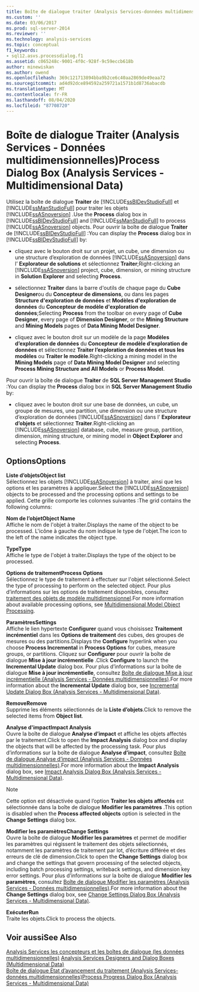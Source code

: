 ```yaml
---
title: Boîte de dialogue traiter (Analysis Services-données multidimensionnelles) | Microsoft Docs
ms.custom: ''
ms.date: 03/06/2017
ms.prod: sql-server-2014
ms.reviewer: ''
ms.technology: analysis-services
ms.topic: conceptual
f1_keywords:
- sql12.asvs.processdialog.f1
ms.assetid: c065248c-9001-4f0c-928f-9c59eccb618b
author: minewiskan
ms.author: owend
ms.openlocfilehash: 369c121713894bba9b2ce6c40aa2869de49eaa72
ms.sourcegitcommit: ad4d92dce894592a259721a1571b1d8736abacdb
ms.translationtype: MT
ms.contentlocale: fr-FR
ms.lasthandoff: 08/04/2020
ms.locfileid: "87708720"
---
```

# <a name="process-dialog-box-analysis-services---multidimensional-data"></a><span data-ttu-id="56140-102">Boîte de dialogue Traiter (Analysis Services - Données multidimensionnelles)</span><span class="sxs-lookup"><span data-stu-id="56140-102">Process Dialog Box (Analysis Services - Multidimensional Data)</span></span>
  <span data-ttu-id="56140-103">Utilisez la boîte de dialogue **Traiter** de [!INCLUDE[ssBIDevStudioFull](../includes/ssbidevstudiofull-md.md)] et [!INCLUDE[ssManStudioFull](../includes/ssmanstudiofull-md.md)] pour traiter les objets [!INCLUDE[ssASnoversion](../includes/ssasnoversion-md.md)] .</span><span class="sxs-lookup"><span data-stu-id="56140-103">Use the **Process** dialog box in [!INCLUDE[ssBIDevStudioFull](../includes/ssbidevstudiofull-md.md)] and [!INCLUDE[ssManStudioFull](../includes/ssmanstudiofull-md.md)] to process [!INCLUDE[ssASnoversion](../includes/ssasnoversion-md.md)] objects.</span></span> <span data-ttu-id="56140-104">Pour ouvrir la boîte de dialogue **Traiter** de [!INCLUDE[ssBIDevStudioFull](../includes/ssbidevstudiofull-md.md)] :</span><span class="sxs-lookup"><span data-stu-id="56140-104">You can display the **Process** dialog box in [!INCLUDE[ssBIDevStudioFull](../includes/ssbidevstudiofull-md.md)] by:</span></span>  
  
-   <span data-ttu-id="56140-105">cliquez avec le bouton droit sur un projet, un cube, une dimension ou une structure d’exploration de données [!INCLUDE[ssASnoversion](../includes/ssasnoversion-md.md)] dans l’ **Explorateur de solutions** et sélectionnez **Traiter**;</span><span class="sxs-lookup"><span data-stu-id="56140-105">Right-clicking an [!INCLUDE[ssASnoversion](../includes/ssasnoversion-md.md)] project, cube, dimension, or mining structure in **Solution Explorer** and selecting **Process**.</span></span>  
  
-   <span data-ttu-id="56140-106">sélectionnez **Traiter** dans la barre d'outils de chaque page du **Cube Designer**ou du **Concepteur de dimensions**, ou dans les pages **Structure d'exploration de données** et **Modèles d'exploration de données** du **Concepteur de modèle d'exploration de données**;</span><span class="sxs-lookup"><span data-stu-id="56140-106">Selecting **Process** from the toolbar on every page of **Cube Designer**, every page of **Dimension Designer**, or the **Mining Structure** and **Mining Models** pages of **Data Mining Model Designer**.</span></span>  
  
-   <span data-ttu-id="56140-107">cliquez avec le bouton droit sur un modèle de la page **Modèles d’exploration de données** du **Concepteur de modèle d’exploration de données** et sélectionnez **Traiter l’exploration de données et tous les modèles** ou **Traiter le modèle**.</span><span class="sxs-lookup"><span data-stu-id="56140-107">Right-clicking a mining model in the **Mining Models** page of **Data Mining Model Designer** and selecting **Process Mining Structure and All Models** or **Process Model**.</span></span>  
  
 <span data-ttu-id="56140-108">Pour ouvrir la boîte de dialogue **Traiter** de **SQL Server Management Studio** :</span><span class="sxs-lookup"><span data-stu-id="56140-108">You can display the **Process** dialog box in **SQL Server Management Studio** by:</span></span>  
  
-   <span data-ttu-id="56140-109">cliquez avec le bouton droit sur une base de données, un cube, un groupe de mesures, une partition, une dimension ou une structure d’exploration de données [!INCLUDE[ssASnoversion](../includes/ssasnoversion-md.md)] dans l’ **Explorateur d’objets** et sélectionnez **Traiter**.</span><span class="sxs-lookup"><span data-stu-id="56140-109">Right-clicking an [!INCLUDE[ssASnoversion](../includes/ssasnoversion-md.md)] database, cube, measure group, partition, dimension, mining structure, or mining model in **Object Explorer** and selecting **Process**.</span></span>  
  
## <a name="options"></a><span data-ttu-id="56140-110">Options</span><span class="sxs-lookup"><span data-stu-id="56140-110">Options</span></span>  
 <span data-ttu-id="56140-111">**Liste d’objets**</span><span class="sxs-lookup"><span data-stu-id="56140-111">**Object list**</span></span>  
 <span data-ttu-id="56140-112">Sélectionnez les objets [!INCLUDE[ssASnoversion](../includes/ssasnoversion-md.md)] à traiter, ainsi que les options et les paramètres à appliquer.</span><span class="sxs-lookup"><span data-stu-id="56140-112">Select the [!INCLUDE[ssASnoversion](../includes/ssasnoversion-md.md)] objects to be processed and the processing options and settings to be applied.</span></span> <span data-ttu-id="56140-113">Cette grille comporte les colonnes suivantes :</span><span class="sxs-lookup"><span data-stu-id="56140-113">The grid contains the following columns:</span></span>  
  
 <span data-ttu-id="56140-114">**Nom de l’objet**</span><span class="sxs-lookup"><span data-stu-id="56140-114">**Object Name**</span></span>  
 <span data-ttu-id="56140-115">Affiche le nom de l'objet à traiter.</span><span class="sxs-lookup"><span data-stu-id="56140-115">Displays the name of the object to be processed.</span></span> <span data-ttu-id="56140-116">L'icône à gauche du nom indique le type de l'objet.</span><span class="sxs-lookup"><span data-stu-id="56140-116">The icon to the left of the name indicates the object type.</span></span>  
  
 <span data-ttu-id="56140-117">**Type**</span><span class="sxs-lookup"><span data-stu-id="56140-117">**Type**</span></span>  
 <span data-ttu-id="56140-118">Affiche le type de l'objet à traiter.</span><span class="sxs-lookup"><span data-stu-id="56140-118">Displays the type of the object to be processed.</span></span>  
  
 <span data-ttu-id="56140-119">**Options de traitement**</span><span class="sxs-lookup"><span data-stu-id="56140-119">**Process Options**</span></span>  
 <span data-ttu-id="56140-120">Sélectionnez le type de traitement à effectuer sur l'objet sélectionné.</span><span class="sxs-lookup"><span data-stu-id="56140-120">Select the type of processing to perform on the selected object.</span></span> <span data-ttu-id="56140-121">Pour plus d’informations sur les options de traitement disponibles, consultez [traitement des objets de modèle multidimensionnel](multidimensional-models/processing-a-multidimensional-model-analysis-services.md).</span><span class="sxs-lookup"><span data-stu-id="56140-121">For more information about available processing options, see [Multidimensional Model Object Processing](multidimensional-models/processing-a-multidimensional-model-analysis-services.md).</span></span>  
  
 <span data-ttu-id="56140-122">**Paramètres**</span><span class="sxs-lookup"><span data-stu-id="56140-122">**Settings**</span></span>  
 <span data-ttu-id="56140-123">Affiche le lien hypertexte **Configurer** quand vous choisissez **Traitement incrémentiel** dans les **Options de traitement** des cubes, des groupes de mesures ou des partitions.</span><span class="sxs-lookup"><span data-stu-id="56140-123">Displays the **Configure** hyperlink when you choose **Process Incremental** in **Process Options** for cubes, measure groups, or partitions.</span></span> <span data-ttu-id="56140-124">Cliquez sur **Configurer** pour ouvrir la boîte de dialogue **Mise à jour incrémentielle** .</span><span class="sxs-lookup"><span data-stu-id="56140-124">Click **Configure** to launch the **Incremental Update** dialog box.</span></span> <span data-ttu-id="56140-125">Pour plus d’informations sur la boîte de dialogue **Mise à jour incrémentielle**, consultez [Boîte de dialogue Mise à jour incrémentielle &#40;Analysis Services - Données multidimensionnelles&#41;](incremental-update-dialog-box-analysis-services-multidimensional-data.md).</span><span class="sxs-lookup"><span data-stu-id="56140-125">For more information about the **Incremental Update** dialog box, see [Incremental Update Dialog Box &#40;Analysis Services - Multidimensional Data&#41;](incremental-update-dialog-box-analysis-services-multidimensional-data.md).</span></span>  
  
 <span data-ttu-id="56140-126">**Remove**</span><span class="sxs-lookup"><span data-stu-id="56140-126">**Remove**</span></span>  
 <span data-ttu-id="56140-127">Supprime les éléments sélectionnés de la **Liste d’objets**.</span><span class="sxs-lookup"><span data-stu-id="56140-127">Click to remove the selected items from **Object list**.</span></span>  
  
 <span data-ttu-id="56140-128">**Analyse d'impact**</span><span class="sxs-lookup"><span data-stu-id="56140-128">**Impact Analysis**</span></span>  
 <span data-ttu-id="56140-129">Ouvre la boîte de dialogue **Analyse d’impact** et affiche les objets affectés par le traitement.</span><span class="sxs-lookup"><span data-stu-id="56140-129">Click to open the **Impact Analysis** dialog box and display the objects that will be affected by the processing task.</span></span> <span data-ttu-id="56140-130">Pour plus d’informations sur la boîte de dialogue **Analyse d’impact**, consultez [Boîte de dialogue Analyse d’impact &#40;Analysis Services - Données multidimensionnelles&#41;](impact-analysis-dialog-box-analysis-services-multidimensional-data.md).</span><span class="sxs-lookup"><span data-stu-id="56140-130">For more information about the **Impact Analysis** dialog box, see [Impact Analysis Dialog Box &#40;Analysis Services - Multidimensional Data&#41;](impact-analysis-dialog-box-analysis-services-multidimensional-data.md).</span></span>  
  
> [!NOTE]  
>  <span data-ttu-id="56140-131">Cette option est désactivée quand l’option **Traiter les objets affectés** est sélectionnée dans la boîte de dialogue **Modifier les paramètres** .</span><span class="sxs-lookup"><span data-stu-id="56140-131">This option is disabled when the **Process affected objects** option is selected in the **Change Settings** dialog box.</span></span>  
  
 <span data-ttu-id="56140-132">**Modifier les paramètres**</span><span class="sxs-lookup"><span data-stu-id="56140-132">**Change Settings**</span></span>  
 <span data-ttu-id="56140-133">Ouvre la boîte de dialogue **Modifier les paramètres** et permet de modifier les paramètres qui régissent le traitement des objets sélectionnés, notamment les paramètres de traitement par lot, d’écriture différée et des erreurs de clé de dimension.</span><span class="sxs-lookup"><span data-stu-id="56140-133">Click to open the **Change Settings** dialog box and change the settings that govern processing of the selected objects, including batch processing settings, writeback settings, and dimension key error settings.</span></span> <span data-ttu-id="56140-134">Pour plus d’informations sur la boîte de dialogue **Modifier les paramètres**, consultez [Boîte de dialogue Modifier les paramètres &#40;Analysis Services - Données multidimensionnelles&#41;](change-settings-dialog-box-analysis-services-multidimensional-data.md).</span><span class="sxs-lookup"><span data-stu-id="56140-134">For more information about the **Change Settings** dialog box, see [Change Settings Dialog Box &#40;Analysis Services - Multidimensional Data&#41;](change-settings-dialog-box-analysis-services-multidimensional-data.md).</span></span>  
  
 <span data-ttu-id="56140-135">**Exécuter**</span><span class="sxs-lookup"><span data-stu-id="56140-135">**Run**</span></span>  
 <span data-ttu-id="56140-136">Traite les objets.</span><span class="sxs-lookup"><span data-stu-id="56140-136">Click to process the objects.</span></span>  
  
## <a name="see-also"></a><span data-ttu-id="56140-137">Voir aussi</span><span class="sxs-lookup"><span data-stu-id="56140-137">See Also</span></span>  
 <span data-ttu-id="56140-138">[Analysis Services les concepteurs et les boîtes de dialogue &#40;les données multidimensionnelles&#41;](analysis-services-designers-and-dialog-boxes-multidimensional-data.md) </span><span class="sxs-lookup"><span data-stu-id="56140-138">[Analysis Services Designers and Dialog Boxes &#40;Multidimensional Data&#41;](analysis-services-designers-and-dialog-boxes-multidimensional-data.md) </span></span>  
 [<span data-ttu-id="56140-139">Boîte de dialogue État d’avancement du traitement &#40;Analysis Services-données multidimensionnelles&#41;</span><span class="sxs-lookup"><span data-stu-id="56140-139">Process Progress Dialog Box &#40;Analysis Services - Multidimensional Data&#41;</span></span>](process-progress-dialog-box-analysis-services-multidimensional-data.md)  
  
  
